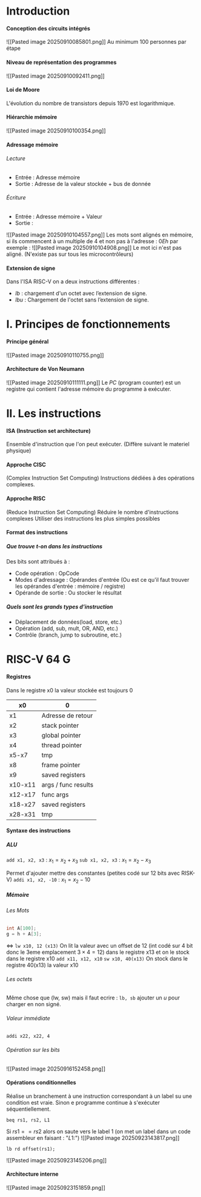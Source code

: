 # Introduction
#### Conception des circuits intégrés
![[Pasted image 20250910085801.png]]
Au minimum $100$ personnes par étape
#### Niveau de représentation des programmes
![[Pasted image 20250910092411.png]]

#### Loi de Moore
L'évolution du nombre de transistors depuis $1970$ est logarithmique. 

#### Hiérarchie mémoire
![[Pasted image 20250910100354.png]]

#### Adressage mémoire
###### Lecture
- Entrée : Adresse mémoire
- Sortie : Adresse de la valeur stockée + bus de donnée
###### Écriture
- Entrée : Adresse mémoire + Valeur
- Sortie : 

![[Pasted image 20250910104557.png]]
Les mots sont alignés en mémoire, si ils commencent à un multiple de $4$ et non pas à l'adresse : $0Eh$ par exemple :
![[Pasted image 20250910104908.png]]
Le mot ici n'est pas aligné. (N'existe pas sur tous les microcontrôleurs)

#### Extension de signe
Dans l'ISA RISC-V on a deux instructions différentes : 
- $lb$ : chargement d'un octet avec l’extension de signe.
- $lbu$ : Chargement de l'octet sans l’extension de signe.

# I. Principes de fonctionnements
#### Principe général
![[Pasted image 20250910110755.png]]
#### Architecture de Von Neumann
![[Pasted image 20250910111111.png]]
Le $PC$ (program counter) est un registre qui contient l'adresse mémoire du programme à exécuter. 

# II. Les instructions
#### ISA (Instruction set architecture)
Ensemble d'instruction que l'on peut exécuter. (Diffère suivant le materiel physique)

#### Approche CISC
(Complex Instruction Set Computing)
Instructions dédiées à des opérations complexes. 

#### Approche RISC
(Reduce Instruction Set Computing)
Réduire le nombre d'instructions complexes
Utiliser des instructions les plus simples possibles

#### Format des instructions
##### Que trouve t-on dans les instructions
Des bits sont attribués à : 
- Code opération : OpCode
- Modes d'adressage : Opérandes d'entrée (Ou est ce qu'il faut trouver les opérandes d'entrée : mémoire / registre)
- Opérande de sortie : Ou stocker le résultat

##### Quels sont les grands types d’instruction
- Déplacement de données(load, store, etc.)
- Opération (add, sub, mult, OR, AND, etc.)
- Contrôle (branch, jump to subroutine, etc.)

# RISC-V 64 G
#### Registres
Dans le registre x0 la valeur stockée est toujours $0$

| x0      | 0                   |
| ------- | ------------------- |
| x1      | Adresse de retour   |
| x2      | stack pointer       |
| x3      | global pointer      |
| x4      | thread pointer      |
| x5-x7   | tmp                 |
| x8      | frame pointer       |
| x9      | saved registers     |
| x10-x11 | args / func results |
| x12-x17 | func args           |
| x18-x27 | saved registers     |
| x28-x31 | tmp                 |

#### Syntaxe des instructions
##### ALU
``` add x1, x2, x3 ```  : $x_{1} = x_{2} + x_{3}$
``` sub x1, x2, x3 ```  : $x_{1} = x_{2} - x_{3}$

Permet d'ajouter mettre des constantes (petites codé sur $12$ bits avec RISK-V)
``` addi x1, x2, -10 ```  : $x_{1} = x_{2} -10$

##### Mémoire
###### Les Mots
```C
int A[100];
g = h + A[3];
```
$\Leftrightarrow$
``` lw x10, 12 (x13) ```
On lit la valeur avec un offset de $12$ (int codé sur 4 bit donc le 3eme emplacement $3\times 4 = 12$) dans le registre x13 et on le stock dans le registre x10
``` add x11, x12, x10 ``` 
``` sw x10, 40(x13) ```
On stock dans le registre 40(x13) la valeur x10

###### Les octets
Même chose que (lw, sw) mais il faut ecrire : ```lb, sb```
ajouter un $u$ pour charger en non signé. 

###### Valeur immédiate
``` addi x22, x22, 4 ``` 

###### Opération sur les bits
![[Pasted image 20250916152458.png]]

#### Opérations conditionnelles
Réalise un branchement à une instruction correspondant à un label su une condition est vraie. 
Sinon e programme continue à s'exécuter séquentiellement. 
```RISC-V
beq rs1, rs2, L1
```
Si $rs1 == rs 2$ alors on saute vers le label $1$ (on met un label dans un code assembleur en faisant : "$L1:$")
![[Pasted image 20250923143817.png]]
```RISC-V
lb rd offset(rs1);
```
![[Pasted image 20250923145206.png]]

#### Architecture interne 
![[Pasted image 20250923151859.png]]

